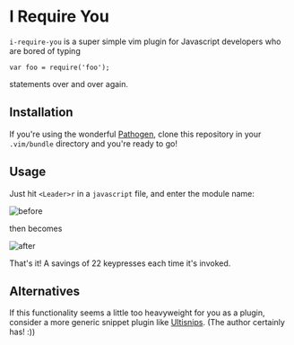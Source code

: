 I Require You
=============
`i-require-you` is a super simple vim plugin for Javascript developers who are
bored of typing

```
var foo = require('foo');
```

statements over and over again.

Installation
------------
If you're using the wonderful [Pathogen](https://github.com/tpope/vim-pathogen),
clone this repository in your `.vim/bundle` directory and you're ready to go!

Usage
-----
Just hit `<Leader>r` in a `javascript` file, and enter the module name:


![before](http://noffle.github.io/i-require-you/iry_0.png)

then becomes

![after](http://noffle.github.io/i-require-you/iry_1.png)

That's it! A savings of 22 keypresses each time it's invoked.

Alternatives
------------
If this functionality seems a little too heavyweight for you as a plugin,
consider a more generic snippet plugin like
[Ultisnips](https://github.com/SirVer/ultisnips). (The author certainly has! :))

